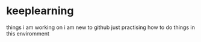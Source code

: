 # keeplearning
things i am working on
i am new to github
just practising how to do things in this enviromment
